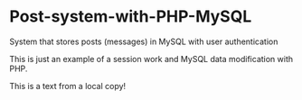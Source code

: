 # Post-system-with-PHP-MySQL
System that stores posts (messages) in MySQL with user authentication

This is just an example of a session work and MySQL data modification with PHP.


This is a text from a local copy!
